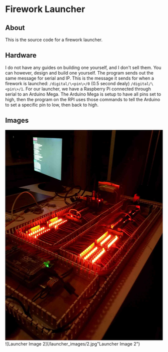 # Firework Launcher
## About
This is the source code for a firework launcher.

## Hardware
I do not have any guides on building one yourself, and I don't sell them. You can however, design and build one yourself. The program sends out the same message for serial and IP. This is the message it sends for when a firework is launched: `/digital/\<pin\>/0` (0.5 second dealy) `/digital/\<pin\>/1`. For our launcher, we have a Raspberry Pi connected through serial to an Arduino Mega. The Arduino Mega is setup to have all pins set to high, then the program on the RPI uses those commands to tell the Arduino to set a specific pin to low, then back to high.

## Images
![Launcher Image 1](/launcher_images/1.jpg "Launcher Image 1")
![Launcher Image 2](/launcher_images/2.jpg"Launcher Image 2")
